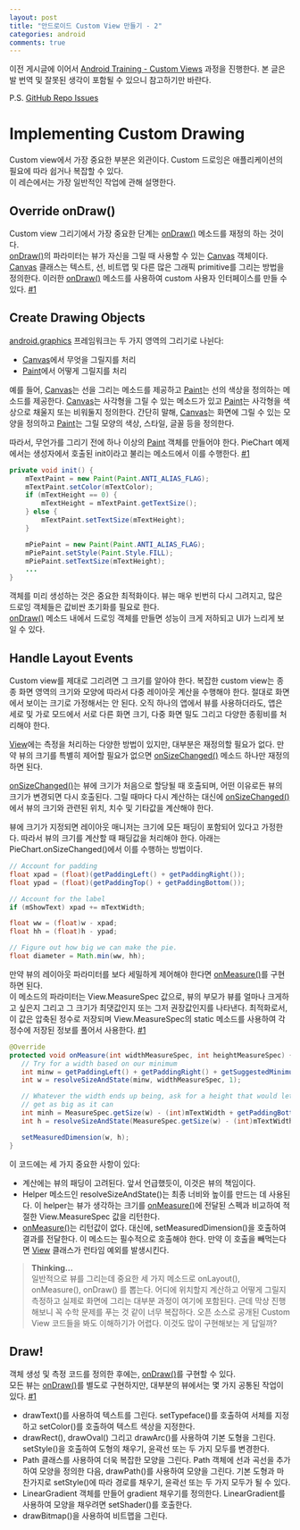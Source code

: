 ```yaml
---
layout: post
title: "안드로이드 Custom View 만들기 - 2"
categories: android
comments: true
---
```


이전 게시글에 이어서 [Android Training - Custom Views](https://developer.android.com/training/custom-views/index.html) 과정을 진행한다. 본 글은 발 번역 및 잘못된 생각이 포함될 수 있으니 참고하기만 바란다.

P.S. [GitHub Repo Issues](https://github.com/dudmy/Android-Training)


# Implementing Custom Drawing

Custom view에서 가장 중요한 부분은 외관이다. Custom 드로잉은 애플리케이션의 필요에 따라 쉽거나 복잡할 수 있다.  
이 레슨에서는 가장 일반적인 작업에 관해 설명한다.

## Override onDraw()

Custom view 그리기에서 가장 중요한 단계는 [onDraw()][onDraw] 메소드를 재정의 하는 것이다.  
[onDraw()][onDraw]의 파라미터는 뷰가 자신을 그릴 때 사용할 수 있는 [Canvas][canvas] 객체이다. [Canvas][canvas] 클래스는 텍스트, 선, 비트맵 및 다른 많은 그래픽 primitive를 그리는 방법을 정의한다. 이러한 [onDraw()][onDraw] 메소드를 사용하여 custom 사용자 인터페이스를 만들 수 있다. [#1][Override onDraw]

## Create Drawing Objects

[android.graphics](https://developer.android.com/reference/android/graphics/package-summary.html) 프레임워크는 두 가지 영역의 그리기로 나뉜다:

* [Canvas][canvas]에서 무엇을 그릴지를 처리
* [Paint][paint]에서 어떻게 그릴지를 처리

예를 들어, [Canvas][canvas]는 선을 그리는 메소드를 제공하고 [Paint][paint]는 선의 색상을 정의하는 메소드를 제공한다. [Canvas][canvas]는 사각형을 그릴 수 있는 메소드가 있고 [Paint][paint]는 사각형을 색상으로 채울지 또는 비워둘지 정의한다. 간단히 말해, [Canvas][canvas]는 화면에 그릴 수 있는 모양을 정의하고 [Paint][paint]는 그릴 모양의 색상, 스타일, 글꼴 등을 정의한다.

따라서, 무언가를 그리기 전에 하나 이상의 [Paint][paint] 객체를 만들어야 한다. PieChart 예제에서는 생성자에서 호출된 init이라고 불리는 메소드에서 이를 수행한다. [#1][Create Drawing Objects]

```java
private void init() {
    mTextPaint = new Paint(Paint.ANTI_ALIAS_FLAG);
    mTextPaint.setColor(mTextColor);
    if (mTextHeight == 0) {
        mTextHeight = mTextPaint.getTextSize();
    } else {
        mTextPaint.setTextSize(mTextHeight);
    }

    mPiePaint = new Paint(Paint.ANTI_ALIAS_FLAG);
    mPiePaint.setStyle(Paint.Style.FILL);
    mPiePaint.setTextSize(mTextHeight);
    ...
}
```

객체를 미리 생성하는 것은 중요한 최적화이다. 뷰는 매우 빈번히 다시 그려지고, 많은 드로잉 객체들은 값비싼 초기화를 필요로 한다.  
[onDraw()][onDraw] 메소드 내에서 드로잉 객체를 만들면 성능이 크게 저하되고 UI가 느리게 보일 수 있다.

## Handle Layout Events

Custom view를 제대로 그리려면 그 크기를 알아야 한다. 복잡한 custom view는 종종 화면 영역의 크기와 모양에 따라서 다중 레이아웃 계산을 수행해야 한다. 절대로 화면에서 보이는 크기로 가정해서는 안 된다. 오직 하나의 앱에서 뷰를 사용하더라도, 앱은 세로 및 가로 모드에서 서로 다른 화면 크기, 다중 화면 밀도 그리고 다양한 종횡비를 처리해야 한다.

[View][view]에는 측정을 처리하는 다양한 방법이 있지만, 대부분은 재정의할 필요가 없다. 만약 뷰의 크기를 특별히 제어할 필요가 없으면 [onSizeChanged()][osc] 메소드 하나만 재정의하면 된다.

[onSizeChanged()][osc]는 뷰에 크기가 처음으로 할당될 때 호출되며, 어떤 이유로든 뷰의 크기가 변경되면 다시 호출된다. 그릴 때마다 다시 계산하는 대신에 [onSizeChanged()][osc]에서 뷰의 크기와 관련된 위치, 치수 및 기타값을 계산해야 한다.

뷰에 크기가 지정되면 레이아웃 매니저는 크기에 모든 패딩이 포함되어 있다고 가정한다. 따라서 뷰의 크기를 계산할 때 패딩값을 처리해야 한다. 아래는 PieChart.onSizeChanged()에서 이를 수행하는 방법이다.

```java
// Account for padding
float xpad = (float)(getPaddingLeft() + getPaddingRight());
float ypad = (float)(getPaddingTop() + getPaddingBottom());

// Account for the label
if (mShowText) xpad += mTextWidth;

float ww = (float)w - xpad;
float hh = (float)h - ypad;

// Figure out how big we can make the pie.
float diameter = Math.min(ww, hh);
```

만약 뷰의 레이아웃 파라미터를 보다 세밀하게 제어해야 한다면 [onMeasure()][om]를 구현하면 된다.  
이 메소드의 파라미터는 View.MeasureSpec 값으로, 뷰의 부모가 뷰를 얼마나 크게하고 싶은지 그리고 그 크기가 최댓값인지 또는 그저 권장값인지를 나타낸다. 최적화로서, 이 값은 압축된 정수로 저장되며 View.MeasureSpec의 static 메소드를 사용하여 각 정수에 저장된 정보를 풀어서 사용한다. [#1][Handle Layout Events]

```java
@Override
protected void onMeasure(int widthMeasureSpec, int heightMeasureSpec) {
   // Try for a width based on our minimum
   int minw = getPaddingLeft() + getPaddingRight() + getSuggestedMinimumWidth();
   int w = resolveSizeAndState(minw, widthMeasureSpec, 1);

   // Whatever the width ends up being, ask for a height that would let the pie
   // get as big as it can
   int minh = MeasureSpec.getSize(w) - (int)mTextWidth + getPaddingBottom() + getPaddingTop();
   int h = resolveSizeAndState(MeasureSpec.getSize(w) - (int)mTextWidth, heightMeasureSpec, 0);

   setMeasuredDimension(w, h);
}
```

이 코드에는 세 가지 중요한 사항이 있다:

* 계산에는 뷰의 패딩이 고려된다. 앞서 언급했듯이, 이것은 뷰의 책임이다.
* Helper 메소드인 resolveSizeAndState()는 최종 너비와 높이를 만드는 데 사용된다. 이 helper는 뷰가 생각하는 크기를 [onMeasure()][om]에 전달된 스펙과 비교하여 적절한 View.MeasureSpec 값을 리턴한다.
* [onMeasure()][om]는 리턴값이 없다. 대신에, setMeasuredDimension()을 호출하여 결과를 전달한다. 이 메소드는 필수적으로 호출해야 한다. 만약 이 호출을 빼먹는다면 [View][view] 클래스가 런타임 예외를 발생시킨다.

> **Thinking...**  
> 일반적으로 뷰를 그리는데 중요한 세 가지 메소드로 onLayout(), onMeasure(), onDraw() 를 뽑는다. 어디에 위치할지 계산하고 어떻게 그릴지 측정하고 실제로 화면에 그리는 대부분 과정이 여기에 포함된다. 근데 막상 진행해보니 꼭 수학 문제를 푸는 것 같이 너무 복잡하다. 오픈 소스로 공개된 Custom View 코드들을 봐도 이해하기가 어렵다. 이것도 많이 구현해보는 게 답일까?

## Draw!

객체 생성 및 측정 코드를 정의한 후에는, [onDraw()][onDraw]를 구현할 수 있다.  
모든 뷰는 [onDraw()][onDraw]를 별도로 구현하지만, 대부분의 뷰에서는 몇 가지 공통된 작업이 있다. [#1][Draw]

* drawText()를 사용하여 텍스트를 그린다. setTypeface()를 호출하여 서체를 지정하고 setColor()를 호출하여 텍스트 색상을 지정한다.
* drawRect(), drawOval() 그리고 drawArc()를 사용하여 기본 도형을 그린다. setStyle()을 호출하여 도형의 채우기, 윤곽선 또는 두 가지 모두를 변경한다.
* Path 클래스를 사용하여 더욱 복잡한 모양을 그린다. Path 객체에 선과 곡선을 추가하여 모양을 정의한 다음, drawPath()를 사용하여 모양을 그린다. 기본 도형과 마찬가지로 setStyle()에 따라 경로를 채우기, 윤곽선 또는 두 가지 모두가 될 수 있다.
* LinearGradient 객체를 만들어 gradient 채우기를 정의한다. LinearGradient를 사용하여 모양을 채우려면 setShader()를 호출한다.
* drawBitmap()을 사용하여 비트맵을 그린다.


[onDraw]: https://developer.android.com/reference/android/view/View.html#onDraw(android.graphics.Canvas)
[canvas]: https://developer.android.com/reference/android/graphics/Canvas.html
[paint]: https://developer.android.com/reference/android/graphics/Paint.html
[view]: https://developer.android.com/reference/android/view/View.html
[osc]: https://developer.android.com/reference/android/view/View.html#onSizeChanged(int,%20int,%20int,%20int)
[om]: https://developer.android.com/reference/android/view/View.html#onMeasure(int,%20int)
[Override onDraw]: https://github.com/dudmy/Android-Training/commit/f1fd01de9088c6cc82a45c72fcbc73ab87e899d2
[Create Drawing Objects]: https://github.com/dudmy/Android-Training/commit/71d17a0bb922589dc43c989e6bb5d9a6f713298c
[Handle Layout Events]: https://github.com/dudmy/Android-Training/commit/58698d371c998c25e4d692f969000540263a81f8
[Draw]: https://github.com/dudmy/Android-Training/commit/a52728d55c75a3cde95cff382ee1f901c112caa6
